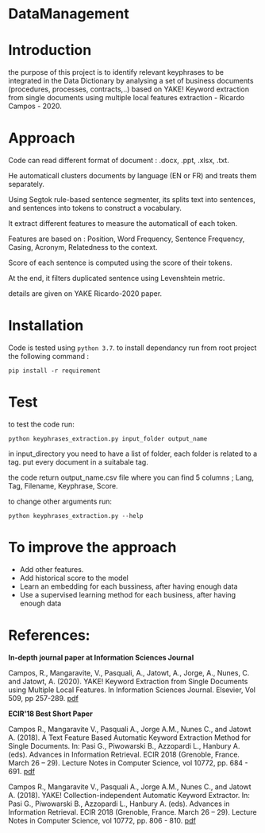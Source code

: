 # DataManagement

# Introduction
the purpose of this project is to identify relevant keyphrases to be integrated in the Data Dictionary by analysing a set of business documents (procedures, processes, contracts,..) based on YAKE! Keyword extraction from single documents using multiple local features extraction - Ricardo Campos - 2020.

# Approach

Code can read different format of document : .docx, .ppt, .xlsx, .txt.

He  automaticall clusters documents by language (EN or FR) and treats them separately.

Using Segtok rule-based sentence segmenter, its splits text into sentences, and sentences into tokens to construct a vocabulary.

It extract different features to measure the automaticall of each token.

Features are based on : Position, Word Frequency, Sentence Frequency, Casing, Acronym, Relatedness to the context.

Score of each sentence is computed using the score of their tokens.

At the end, it filters duplicated sentence using Levenshtein metric.

details are given on YAKE Ricardo-2020 paper.

# Installation

Code is tested using `python 3.7`.
to install dependancy run from root project the following command :

```
pip install -r requirement
```

# Test

to test the code run:

```
python keyphrases_extraction.py input_folder output_name
```

in input_directory you need to have a list of folder, each folder is related to a tag.
put every document in a suitabale tag.

the code return output_name.csv file where you can find 5 columns ; Lang, Tag, Filename, Keyphrase, Score.

to change other arguments run:
```
python keyphrases_extraction.py --help
```


# To improve the approach

- Add other features.
- Add historical score to the model
- Learn an embedding for each bussiness, after having enough data
- Use a supervised learning method for each business, after having enough data


# References:

<b>In-depth journal paper at Information Sciences Journal</b>

Campos, R., Mangaravite, V., Pasquali, A., Jatowt, A., Jorge, A., Nunes, C. and Jatowt, A. (2020). YAKE! Keyword Extraction from Single Documents using Multiple Local Features. In Information Sciences Journal. Elsevier, Vol 509, pp 257-289. [pdf](https://doi.org/10.1016/j.ins.2019.09.013)

<b>ECIR'18 Best Short Paper</b>

Campos R., Mangaravite V., Pasquali A., Jorge A.M., Nunes C., and Jatowt A. (2018). A Text Feature Based Automatic Keyword Extraction Method for Single Documents. In: Pasi G., Piwowarski B., Azzopardi L., Hanbury A. (eds). Advances in Information Retrieval. ECIR 2018 (Grenoble, France. March 26 – 29). Lecture Notes in Computer Science, vol 10772, pp. 684 - 691. [pdf](https://link.springer.com/chapter/10.1007/978-3-319-76941-7_63)

Campos R., Mangaravite V., Pasquali A., Jorge A.M., Nunes C., and Jatowt A. (2018). YAKE! Collection-independent Automatic Keyword Extractor. In: Pasi G., Piwowarski B., Azzopardi L., Hanbury A. (eds). Advances in Information Retrieval. ECIR 2018 (Grenoble, France. March 26 – 29). Lecture Notes in Computer Science, vol 10772, pp. 806 - 810. [pdf](https://link.springer.com/chapter/10.1007/978-3-319-76941-7_80)



